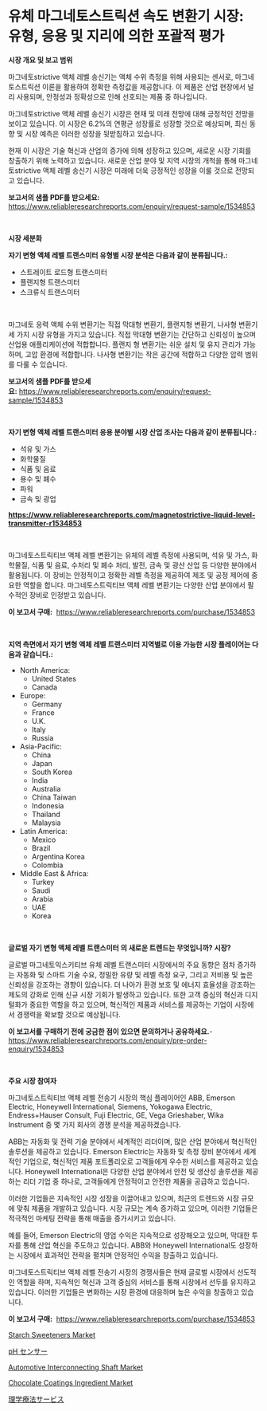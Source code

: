 <p><h1>유체 마그네토스트릭션 속도 변환기 시장: 유형, 응용 및 지리에 의한 포괄적 평가</h1></p><p><strong>시장 개요 및 보고 범위</strong></p>
<p><p>마그네토strictive 액체 레벨 송신기는 액체 수위 측정을 위해 사용되는 센서로, 마그네토스트릭션 이론을 활용하여 정확한 측정값을 제공합니다. 이 제품은 산업 현장에서 널리 사용되며, 안정성과 정확성으로 인해 선호되는 제품 중 하나입니다. </p><p>마그네토strictive 액체 레벨 송신기 시장은 현재 및 미래 전망에 대해 긍정적인 전망을 보이고 있습니다. 이 시장은 6.2%의 연평균 성장률로 성장할 것으로 예상되며, 최신 동향 및 시장 예측은 이러한 성장을 뒷받침하고 있습니다. </p><p>현재 이 시장은 기술 혁신과 산업의 증가에 의해 성장하고 있으며, 새로운 시장 기회를 창출하기 위해 노력하고 있습니다. 새로운 산업 분야 및 지역 시장의 개척을 통해 마그네토strictive 액체 레벨 송신기 시장은 미래에 더욱 긍정적인 성장을 이룰 것으로 전망되고 있습니다.</p></p>
<p><strong>보고서의 샘플 PDF를 받으세요:</strong> <a href="https://www.reliableresearchreports.com/enquiry/request-sample/1534853">https://www.reliableresearchreports.com/enquiry/request-sample/1534853</a></p>
<p>&nbsp;</p>
<p><strong>시장 세분화</strong></p>
<p><strong>자기 변형 액체 레벨 트랜스미터 유형별 시장 분석은 다음과 같이 분류됩니다.:</strong></p>
<p><ul><li>스트레이트 로드형 트랜스미터</li><li>플랜지형 트랜스미터</li><li>스크류식 트랜스미터</li></ul></p>
<p>&nbsp;</p>
<p><p>마그네토 응력 액체 수위 변환기는 직접 막대형 변환기, 플랜지형 변환기, 나사형 변환기 세 가지 시장 유형을 가지고 있습니다. 직접 막대형 변환기는 간단하고 신뢰성이 높으며 산업용 애플리케이션에 적합합니다. 플랜지 형 변환기는 쉬운 설치 및 유지 관리가 가능하며, 고압 환경에 적합합니다. 나사형 변환기는 작은 공간에 적합하고 다양한 압력 범위를 다룰 수 있습니다.</p></p>
<p><strong>보고서의 샘플 PDF를 받으세요:</strong>&nbsp;<a href="https://www.reliableresearchreports.com/enquiry/request-sample/1534853">https://www.reliableresearchreports.com/enquiry/request-sample/1534853</a></p>
<p>&nbsp;</p>
<p><strong> 자기 변형 액체 레벨 트랜스미터 응용 분야별 시장 산업 조사는 다음과 같이 분류됩니다.:</strong></p>
<p><ul><li>석유 및 가스</li><li>화학물질</li><li>식품 및 음료</li><li>용수 및 폐수</li><li>파워</li><li>금속 및 광업</li></ul></p>
<p><strong><a href="https://www.reliableresearchreports.com/magnetostrictive-liquid-level-transmitter-r1534853">https://www.reliableresearchreports.com/magnetostrictive-liquid-level-transmitter-r1534853</a></strong></p>
<p>&nbsp;</p>
<p><p>마그네토스트릭티브 액체 레벨 변환기는 유체의 레벨 측정에 사용되며, 석유 및 가스, 화학물질, 식품 및 음료, 수처리 및 폐수 처리, 발전, 금속 및 광산 산업 등 다양한 분야에서 활용됩니다. 이 장비는 안정적이고 정확한 레벨 측정을 제공하여 제조 및 공정 제어에 중요한 역할을 합니다. 마그네토스트릭티브 액체 레벨 변환기는 다양한 산업 분야에서 필수적인 장비로 인정받고 있습니다.</p></p>
<p><strong>이 보고서 구매:</strong>&nbsp; <a href="https://www.reliableresearchreports.com/purchase/1534853">https://www.reliableresearchreports.com/purchase/1534853</a></p>
<p>&nbsp;</p>
<p><strong>지역 측면에서 자기 변형 액체 레벨 트랜스미터 지역별로 이용 가능한 시장 플레이어는 다음과 같습니다.:</strong></p>
<p><ul>
    <li>
        North America:
        <ul>
            <li>United States</li>
            <li>Canada</li>
        </ul>
    </li>
    <li>
        Europe:
        <ul>
            <li>Germany</li>
            <li>France</li>
            <li>U.K.</li>
            <li>Italy</li>
            <li>Russia</li>
        </ul>
    </li>
    <li>
        Asia-Pacific:
        <ul>
            <li>China</li>
            <li>Japan</li>
            <li>South Korea</li>
            <li>India</li>
            <li>Australia</li>
            <li>China Taiwan</li>
            <li>Indonesia</li>
            <li>Thailand</li>
            <li>Malaysia</li>
        </ul>
    </li>
    <li>
        Latin America:
        <ul>
            <li>Mexico</li>
            <li>Brazil</li>
            <li>Argentina Korea</li>
            <li>Colombia</li>
        </ul>
    </li>
    <li>
        Middle East & Africa:
        <ul>
            <li>Turkey</li>
            <li>Saudi</li>
            <li>Arabia</li>
            <li>UAE</li>
            <li>Korea</li>
        </ul>
    </li>
    </ul></p>
<p>&nbsp;</p>
<p><strong>글로벌 자기 변형 액체 레벨 트랜스미터 의 새로운 트렌드는 무엇입니까? 시장?</strong></p>
<p><p>글로벌 마그네토익스키티브 유체 레벨 트랜스미터 시장에서의 주요 동향은 점차 증가하는 자동화 및 스마트 기술 수요, 정밀한 유량 및 레벨 측정 요구, 그리고 저비용 및 높은 신뢰성을 강조하는 경향이 있습니다. 더 나아가 환경 보호 및 에너지 효율성을 강조하는 제도의 강화로 인해 신규 시장 기회가 발생하고 있습니다. 또한 고객 중심의 혁신과 디지털화가 중요한 역할을 하고 있으며, 혁신적인 제품과 서비스를 제공하는 기업이 시장에서 경쟁력을 확보할 것으로 예상됩니다.</p></p>
<p><strong>이 보고서를 구매하기 전에 궁금한 점이 있으면 문의하거나 공유하세요.</strong>- <a href="https://www.reliableresearchreports.com/enquiry/pre-order-enquiry/1534853">https://www.reliableresearchreports.com/enquiry/pre-order-enquiry/1534853</a></p>
<p>&nbsp;</p>
<p><strong>주요 시장 참여자</strong></p>
<p><p>마그네토스트릭티브 액체 레벨 전송기 시장의 핵심 플레이어인 ABB, Emerson Electric, Honeywell International, Siemens, Yokogawa Electric, Endress+Hauser Consult, Fuji Electric, GE, Vega Grieshaber, Wika Instrument 중 몇 가지 회사의 경쟁 분석을 제공하겠습니다. </p><p>ABB는 자동화 및 전력 기술 분야에서 세계적인 리더이며, 많은 산업 분야에서 혁신적인 솔루션을 제공하고 있습니다. Emerson Electric는 자동화 및 측정 장비 분야에서 세계적인 기업으로, 혁신적인 제품 포트폴리오로 고객들에게 우수한 서비스를 제공하고 있습니다. Honeywell International은 다양한 산업 분야에서 안전 및 생산성 솔루션을 제공하는 리더 기업 중 하나로, 고객들에게 안정적이고 안전한 제품을 공급하고 있습니다.</p><p>이러한 기업들은 지속적인 시장 성장을 이끌어내고 있으며, 최근의 트렌드와 시장 규모에 맞춰 제품을 개발하고 있습니다. 시장 규모는 계속 증가하고 있으며, 이러한 기업들은 적극적인 마케팅 전략을 통해 매출을 증가시키고 있습니다.</p><p>예를 들어, Emerson Electric의 영업 수익은 지속적으로 성장해오고 있으며, 막대한 투자를 통해 산업 혁신을 주도하고 있습니다. ABB와 Honeywell International도 성장하는 시장에서 효과적인 전략을 펼치며 안정적인 수익을 창출하고 있습니다.</p><p>마그네토스트릭티브 액체 레벨 전송기 시장의 경쟁사들은 현재 글로벌 시장에서 선도적인 역할을 하며, 지속적인 혁신과 고객 중심의 서비스를 통해 시장에서 선두를 유지하고 있습니다. 이러한 기업들은 변화하는 시장 환경에 대응하며 높은 수익을 창출하고 있습니다.</p></p>
<p><strong>이 보고서 구매:</strong>&nbsp;&nbsp;<a href="https://www.reliableresearchreports.com/purchase/1534853">https://www.reliableresearchreports.com/purchase/1534853</a></p>
<p><p><a href="https://github.com/lataunyatinikmelvin59ilbd0dv/Market-Research-Report-List-1/blob/main/starch-sweeteners-market.md">Starch Sweeteners Market</a></p><p><a href="https://medium.com/@attyourniture/ph%E3%82%BB%E3%83%B3%E3%82%B5%E3%83%BC%E5%B8%82%E5%A0%B4%E3%81%AE%E5%B1%95%E6%9C%9B-%E6%A5%AD%E7%95%8C%E6%A6%82%E8%A6%81%E3%81%A8%E4%BA%88%E6%B8%AC-2024%E5%B9%B4%E3%81%8B%E3%82%892031%E5%B9%B4%E3%81%BE%E3%81%A7-baf7320c0638">pH センサー</a></p><p><a href="https://www.linkedin.com/pulse/automotive-interconnecting-shaft-market-size-share-global-kp2ne?trackingId=dqOcssART3dWdveOuuclQw%3D%3D">Automotive Interconnecting Shaft Market</a></p><p><a href="https://github.com/pgtimber/Market-Research-Report-List-2/blob/main/chocolate-coatings-ingredient-market.md">Chocolate Coatings Ingredient Market</a></p><p><a href="https://medium.com/@a.d.michael1/%E7%90%86%E5%AD%A6%E7%99%82%E6%B3%95%E3%82%B5%E3%83%BC%E3%83%93%E3%82%B9%E5%B8%82%E5%A0%B4%E8%A6%8F%E6%A8%A1-%E5%B8%82%E5%A0%B4%E5%B1%95%E6%9C%9B%E3%81%A8%E5%B8%82%E5%A0%B4%E4%BA%88%E6%B8%AC-2024%E5%B9%B4%E3%81%8B%E3%82%892031%E5%B9%B4-35f8fdcb76a8">理学療法サービス</a></p></p>